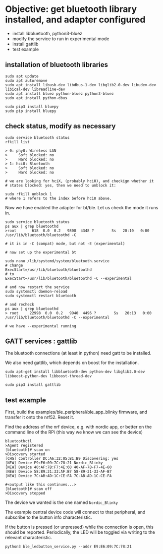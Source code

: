 # Objective: get bluetooth library installed, and adapter configured

* install libbluetooth, python3-bluez
* modify the service to run in experimental mode
* install gattlib
* test example

## installation of bluetooth libraries
 
```
sudo apt update
sudo apt autoremove
sudo apt install libusb-dev libdbus-1-dev libglib2.0-dev libudev-dev libical-dev libreadline-dev
sudo apt install bluez python-bluez python3-bluez
sudo apt install python-dbus

sudo pip3 install bluepy
sudo pip install bluepy

```


## check status, modify as necessary
```
sudo service bluetooth status
rfkill list

> 0: phy0: Wireless LAN
>     Soft blocked: no
>     Hard blocked: no
> 1: hci0: Bluetooth
>     Soft blocked: no
>     Hard blocked: no

# we are looking for hciX, (probably hci0), and checkign whether it
# states blocked: yes, then we need to unblock it:

sudo rfkill unblock 1
# where 1 refers to the index before hci0 above.
```
Now we have enabled the adapter for bt/ble. Let us check the mode it runs in.

``` 
sudo service bluetooth status
ps aux | grep bluetoothd
>root       618  0.0  0.2   9808  4348 ?        Ss   20:10   0:00 /usr/lib/bluetooth/bluetoothd -C

# it is in -C (compat) mode, but not -E (experimental)

# now set up the experimental bt

sudo nano /lib/systemd/system/bluetooth.service
# change 
ExecStart=/usr/lib/bluetooth/bluetoothd 
# to 
ExecStart=/usr/lib/bluetooth/bluetoothd -C --experimental

# and now restart the service
sudo systemctl daemon-reload
sudo systemctl restart bluetooth

# and recheck
ps aux | grep bluetoothd
> root     22998  0.0  0.2   9940  4496 ?        Ss   20:13   0:00 /usr/lib/bluetooth/bluetoothd -C --experimental

# we have --experimental running

```

## GATT services : gattlib

The bluetooth connections (at least in python) need gatt to be installed.


We also need gattlib, which depends on boost for the installation.

```
sudo apt-get install libbluetooth-dev python-dev libglib2.0-dev libboost-python-dev libboost-thread-dev

sudo pip3 install gattlib
```

## test example

First, build the examples/ble_peripheral/ble_app_blinky firmware, and 
transfer it onto the nrf52. Reset it.

Find the address of the nrf device, e.g. with nordic app, or better
on the command line of the RPi (this way we know we can see the device)

```
bluetoothctl
>Agent registered
[bluetooth]# scan on
>Discovery started
[CHG] Controller DC:A6:32:05:B1:B9 Discovering: yes
[NEW] Device E9:E6:09:7C:78:21 Nordic_Blinky
[NEW] Device 40:AF:7B:F7:4E:60 40-AF-7B-F7-4E-60
[NEW] Device 58:89:31:33:AF:B7 58-89-31-33-AF-B7
[NEW] Device 7C:AB:AD:1C:CE:FA 7C-AB-AD-1C-CE-FA

#<output like this continues...>
[bluetooth]# scan off
>Discovery stopped

```
The device we wanted is the one named `Nordic_Blinky`

The example central device code will connect to that peripheral, and
subscribe to the button info characteristic.

If the button is pressed (or unpressed) while the connection is open,
this should be reported.  Periodically, the LED will be toggled via
writing to the relevant characteristic.

    python3 ble_ledbutton_service.py --addr E9:E6:09:7C:78:21



